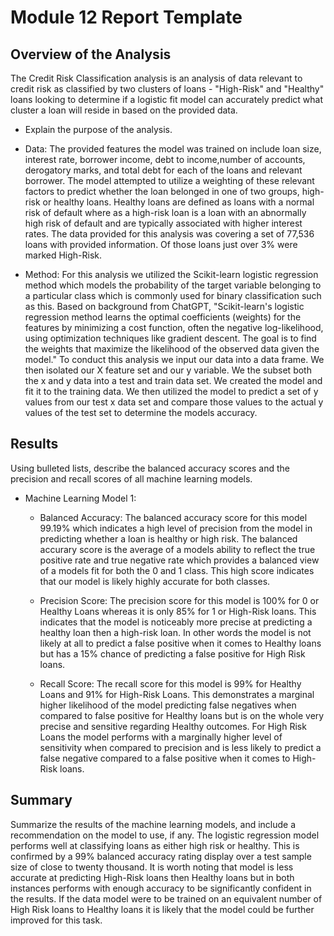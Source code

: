 # Module 12 Report Template

## Overview of the Analysis
The Credit Risk Classification analysis is an analysis of data relevant to credit risk as classified by two clusters of loans - "High-Risk" and "Healthy" loans looking to determine if a logistic fit model can accurately predict what cluster a loan will reside in based on the provided data.
* Explain the purpose of the analysis.
* Data:
The provided features the model was trained on include loan size, interest rate, borrower income, debt to income,number of accounts, derogatory marks, and total debt for each of the loans and relevant borrower. The model attempted to utilize a weighting of these relevant factors to predict whether the loan belonged in one of two groups, high-risk or healthy loans. Healthy loans are defined as loans with a normal risk of default where as a high-risk loan is a loan with an abnormally high risk of default and are typically associated with higher interest rates. The data provided for this analysis was covering a set of 77,536 loans with provided information. Of those loans just over 3% were marked High-Risk.

* Method:
For this analysis we utilized the Scikit-learn logistic regression method which models the probability of the target variable belonging to a particular class which is commonly used for binary classification such as this. Based on background from ChatGPT, "Scikit-learn's logistic regression method learns the optimal coefficients (weights) for the features by minimizing a cost function, often the negative log-likelihood, using optimization techniques like gradient descent. The goal is to find the weights that maximize the likelihood of the observed data given the model."
To conduct this analysis we input our data into a data frame. We then isolated our X feature set and our y variable. We the subset both the x and y data into a test and train data set. We created the model and fit it to the training data. We then utilized the model to predict a set of y values from our test x data set and compare those values to the actual y values of the test set to determine the models accuracy.

## Results

Using bulleted lists, describe the balanced accuracy scores and the precision and recall scores of all machine learning models.

* Machine Learning Model 1:
  * Balanced Accuracy: The balanced accuracy score for this model 99.19% which indicates a high level of precision from the model in predicting whether a loan is healthy or high risk. The balanced accurary score is the average of a models ability to reflect the true positive rate and true negative rate which provides a balanced view of a models fit for both the 0 and 1 class. This high score indicates that our model is likely highly accurate for both classes.

  * Precision Score: The precision score for this model is 100% for 0 or Healthy Loans whereas it is only 85% for 1 or High-Risk loans. This indicates that the model is noticeably more precise at predicting a healthy loan then a high-risk loan. In other words the model is not likely at all to predict a false positive when it comes to Healthy loans but has a 15% chance of predicting a false positive for High Risk loans.

  * Recall Score: The recall score for this model is 99% for Healthy Loans and 91% for High-Risk Loans. This demonstrates a marginal higher likelihood of the model predicting false negatives when compared to false positive for Healthy loans but is on the whole very precise and sensitive regarding Healthy outcomes. For High Risk Loans the model performs with a marginally higher level of sensitivity when compared to precision and is less likely to predict a false negative compared to a false positive when it comes to High-Risk loans.




## Summary

Summarize the results of the machine learning models, and include a recommendation on the model to use, if any.
The logistic regression model performs well at classifying loans as either high risk or healthy. This is confirmed by a 99% balanced accuracy rating display over a test sample size of close to twenty thousand. It is worth noting that model is less accurate at predicting High-Risk loans then Healthy loans but in both instances performs with enough accuracy to be significantly confident in the results. If the data model were to be trained on an equivalent number of High Risk loans to Healthy loans it is likely that the model could be further improved for this task.
